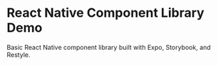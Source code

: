 # React Native Component Library Demo

Basic React Native component library built with Expo, Storybook, and Restyle.
